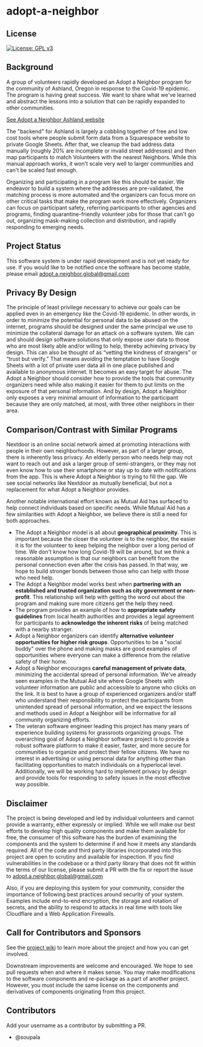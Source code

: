 # adopt-a-neighbor

## License
[![License: GPL v3](https://img.shields.io/badge/License-GPLv3-blue.svg)](https://www.gnu.org/licenses/gpl-3.0)

## Background
A group of volunteers rapidly developed an Adopt a Neighbor program for the community of Ashland, Oregon in response to the Covid-19 epidemic. The program is having great success. We want to share what we've learned and abstract the lessons into a solution that can be rapidly expanded to other communities.

[See Adopt a Neighbor Ashland website ](https://adoptneighbors.org)

The "backend" for Ashland is largely a cobbling together of free and low cost tools where people submit form data from a Squarespace website to private Google Sheets. After that, we cleanup the bad address data manually (roughly 20% are incomplete or invalid street addresses) and then map participants to match Volunteers with the nearest Neighbors. While this manual approach works, it won't scale very well to larger communities and can't be scaled fast enough.

Organizing and participating in a program like this should be easier. We endeavor to build a system where the addresses are pre-validated, the matching process is more automated and the organizers can focus more on other critical tasks that make the program work more effectively. Organizers can focus on participant safety, referring participants to other agencies and programs, finding quarantine-friendly volunteer jobs for those that can't go out, organizing mask-making collection and distribution, and rapidly responding to emerging needs.

## Project Status
This software system is under rapid development and is not yet ready for use. If you would like to be notified once the software has become stable, please email adopt.a.neighbor.global@gmail.com

## Privacy By Design
The principle of least privilege necessary to achieve our goals can be applied even in an emergency like the Covid-19 epidemic. In other words, in order to minimize the potential for personal data to be abused on the internet, programs should be designed under the same principal we use to minimize the collateral damage for an attack on a software system. We can and should design software solutions that only expose user data to those who are most likely able and/or willing to help, thereby achieving privacy by design. This can also be thought of as “vetting the kindness of strangers” or “trust but verify.” That means avoiding the temptation to have Google Sheets with a lot of private user data all in one place published and available to anonymous internet. It becomes an easy target for abuse. The Adopt a Neighbor should consider how to provide the tools that community organizers need while also making it easier for them to put limits on the exposure of that personal information. And by design, Adopt a Neighbor only exposes a very minimal amount of information to the participant because they are only matched, at most, with three other neighbors in their area.

## Comparison/Contrast with Similar Programs
Nextdoor is an online social network aimed at promoting interactions with people in their own neighborhoods. However, as part of a larger group, there is inherently less privacy. An elderly person who needs help may not want to reach out and ask a larger group of semi-strangers, or they may not even know how to use their smartphone or stay up to date with notifications from the app. This is where Adopt a Neighbor is trying to fill the gap. We see social networks like Nextdoor as mutually beneficial, but not a replacement for what Adopt a Neighbor provides.

Another notable international effort known as Mutual Aid has surfaced to help connect individuals based on specific needs. While Mutual Aid has a few similarities with Adopt a Neighbor, we believe there is still a need for both approaches.
* The Adopt a Neighbor model is all about **geographical proximity**. This is important because the closer the volunteer is to the neighbor, the easier it is for the volunteer to keep helping the neighbor over a long period of time. We don't know how long Covid-19 will be around, but we think a reasonable assumption is that our neighbors can benefit from the personal connection even after the crisis has passed. In that way, we hope to build stronger bonds between those who can help with those who need help.
* The Adopt a Neighbor model works best when **partnering with an established and trusted organization such as city government or non-profit**. This relationship will help with getting the word out about the program and making sure more citizens get the help they need.
* The program provides an example of how to **appropriate safety guidelines** from local health authorities and provides a legal agreement for participants to **acknowledge the inherent risks** of being matched with a nearby stranger.
* Adopt a Neighbor organizers can identify **alternative volunteer opportunities for higher risk groups**. Opportunities to be a "social buddy" over the phone and making masks are good examples of opportunities where everyone can make a difference from the relative safety of their home.
* Adopt a Neighbor encourages **careful management of private data**, minimizing the accidental spread of personal information. We've already seen examples in the Mutual Aid site where Google Sheets with volunteer information are public and accessible to anyone who clicks on the link. It is best to have a group of experienced organizers and/or staff who understand their responsibility to protect the participants from unintended spread of personal information, and we expect the lessons and methods used in Adopt a Neighbor will be informative for all community organizing efforts.
* The veteran software engineer leading this project has many years of experience building systems for grassroots organizing groups. The overarching goal of Adopt a Neighbor software project is to provide a robust software platform to make it easier, faster, and more secure for communities to organize and protect their fellow citizens. We have no interest in advertising or using personal data for anything other than facilitating opportunities to match individuals on a hyperlocal level. Additionally, we will be working hard to implement privacy by design and provide tools for responding to safety issues in the most effective way possible.

## Disclaimer
The project is being developed and led by individual volunteers and cannot provide a warranty, either expressly or implied. While we will make our best efforts to develop high quality components and make them available for free, the consumer of this software has the burden of examining the components and the system to determine if and how it meets any standards required. All of the code and third party libraries incorporated into this project are open to scrutiny and available for inspection. If you find vulnerabilities in the codebase or a third party library that does not fit within the terms of our license, please submit a PR with the fix or report the issue to adopt.a.neighbor.global@gmail.com

Also, if you are deploying this system for your community, consider the importance of following best practices around security of your system.  Examples include end-to-end encryption, the storage and rotation of secrets, and the ability to respond to attacks in real time with tools like Cloudflare and a Web Application Firewalls.

## Call for Contributors and Sponsors
See the [project wiki](https://github.com/rogue-hack-lab/adopt-a-neighbor/wiki) to learn more about the project and how you can get involved.

Downstream improvements are welcome and encouraged. We hope to see pull requests when and where it makes sense. You may make modifications to the software components and re-package as a part of another project. However, you must include the same license on the components and derivatives of components originating from this project.

## Contributors
Add your username as a contributor by submitting a PR.
* @soupala
